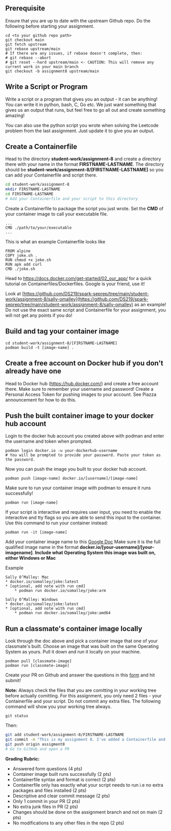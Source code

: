 ## Prerequisite

Ensure that you are up to date with the upstream Github repo. Do the following before starting your assignment.

```
cd <to your github repo path>
git checkout main
git fetch upstream
git rebase upstream/main
# If there are any issues, if rebase doesn't complete, then:
# git rebase --abort
# git reset --hard upstream/main <- CAUTION: This will remove any current work in your main branch 
git checkout -b assignment8 upstream/main
```

## Write a Script or Program

Write a script or a program that gives you an output - it can be anything! You can write it in python, bash, C, Go etc.
We just want something that gives us an output that runs, but feel free to go all out and create something amazing!

You can also use the python script you wrote when solving the Leetcode problem from the last assignment. Just update it to give you an output.

## Create a Containerfile

Head to the directory **student-work/assignment-8** and create a directory there with your name in the format **FIRSTNAME-LASTNAME**.
The directory should be **student-work/assignment-8/[FIRSTNAME-LASTNAME]** so you can add your Containerfile and script there.

```bash
cd student-work/assignment-8
mkdir FIRSTNAME-LASTNAME
cd FIRSTNAME-LASTNAME
# Add your Containerfile and your script to this directory
```

Create a Containerfile to package the script you just wrote. Set the **CMD** of your container image to call your executable file.

```
...
CMD ./path/to/your/executable
...
```

This is what an example Containerfile looks like

```
FROM alpine
COPY joke.sh .
RUN chmod +x joke.sh
RUN apk add curl
CMD ./joke.sh
```
Head to https://docs.docker.com/get-started/02_our_app/ for a quick tutorial on Containerfiles/Dockerfiles. Google is your friend, use it!

Look at [https://github.com/DS219/spark-seprep/tree/main/student-work/assignment-8/sally-omalley](https://github.com/DS219/spark-seprep/tree/main/student-work/assignment-8/sally-omalley) as an example!
Do not use the exact same script and Containerfile for your assignment, you will not get any points if you do!

## Build and tag your container image

```
cd student-work/assignment-8/[FIRSTNAME-LASTNAME]
podman build -t [image-name] .
```

## Create a free account on Docker hub if you don't already have one

Head to Docker hub (https://hub.docker.com/) and create a free account there. Make sure to remember your username and password!
Create a Personal Access Token for pushing images to your account. See Piazza announcement for how to do this.

## Push the built container image to your docker hub account

Login to the docker hub account you created above with podman and enter the username and token when prompted.
```
podman login docker.io -u your-dockerhub-username
# You will be prompted to provide your password. Paste your token as the password.
```

Now you can push the image you built to your docker hub account.
```
podman push [image-name] docker.io/[username]/[image-name]
```

Make sure to run your container image with podman to ensure it runs successfully!
```
podman run [image-name]
```
If your script is interactive and requires user input, you need to enable the interactive and tty flags so you are able to send this input to the container. Use this command to run your container instead:
```
podman run -it [image-name]
```

Add your container image name to this [Google Doc](https://docs.google.com/document/d/1HTjs2st50iv5VkuVkwSVurrnVDVRcunfEa7SWRVE2mA/edit?usp=sharing)
Make sure it is the full qualified image name in the format **docker.io/[your-username]/[your-imagename]**. **Include what Operating System this image
was built on, either Windows or Mac**

Example
```
Sally O’Malley: Mac
* docker.io/somalley/joke:latest
* [optional, add note with run cmd]
    * podman run docker.io/somalley/joke:arm

Sally O’Malley: Windows
* docker.io/somalley/joke:latest
* [optional, add note with run cmd]
    * podman run docker.io/somalley/joke:amd64

```

## Run a classmate's container image locally

Look through the doc above and pick a container image that one of your classmate's built. Choose an image that was built on the same Operating System
as yours. Pull it down and run it locally on your machine.

```
podman pull [classmate-image]
podman run [classmate-image]
```

Create your PR on Github and answer the questions in this [form](https://forms.gle/WS8W7bo9tEEoDtTf8) and hit submit!

**Note:** Always check the files that you are comitting in your working tree before actually comitting. For this assignment, you only need 2
files - your Containerfile and your script. Do not commit any extra files. The following command will show you your working tree always.
```
git status
```

Then:

```bash
git add student-work/assignment-8/FIRSTNAME-LASTNAME
git commit -m "This is my assignment 8. I've added a Containerfile and a script"
git push origin assigment8
# Go to GitHub and open a PR
```

**Grading Rubric:**
- Answered form questions (4 pts)
- Container image built runs successfully (2 pts)
- Containerfile syntax and format is correct (2 pts)
- Containerfile only has exactly what your script needs to run i.e no extra packages and files installed (2 pts)
- Descriptive and clear commit message (2 pts)
- Only 1 commit in your PR (2 pts)
- No extra junk files in PR (2 pts)
- Changes should be done on the assignment branch and not on main (2 pts)
- No modifications to any other files in the repo (2 pts)
